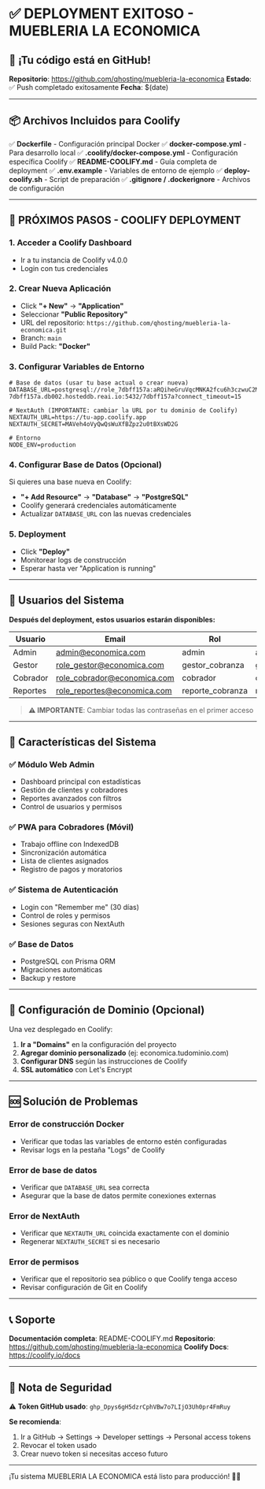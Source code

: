 
# ✅ DEPLOYMENT EXITOSO - MUEBLERIA LA ECONOMICA

## 🎉 ¡Tu código está en GitHub!

**Repositorio**: https://github.com/qhosting/muebleria-la-economica
**Estado**: ✅ Push completado exitosamente
**Fecha**: $(date)

---

## 📦 Archivos Incluidos para Coolify

✅ **Dockerfile** - Configuración principal Docker
✅ **docker-compose.yml** - Para desarrollo local
✅ **.coolify/docker-compose.yml** - Configuración específica Coolify
✅ **README-COOLIFY.md** - Guía completa de deployment
✅ **.env.example** - Variables de entorno de ejemplo
✅ **deploy-coolify.sh** - Script de preparación
✅ **.gitignore / .dockerignore** - Archivos de configuración

---

## 🚀 PRÓXIMOS PASOS - COOLIFY DEPLOYMENT

### 1. Acceder a Coolify Dashboard
- Ir a tu instancia de Coolify v4.0.0
- Login con tus credenciales

### 2. Crear Nueva Aplicación
- Click **"+ New"** → **"Application"**
- Seleccionar **"Public Repository"**
- URL del repositorio: `https://github.com/qhosting/muebleria-la-economica.git`
- Branch: `main`
- Build Pack: **"Docker"**

### 3. Configurar Variables de Entorno
```env
# Base de datos (usar tu base actual o crear nueva)
DATABASE_URL=postgresql://role_7dbff157a:aRQiheGruVqcMNKA2fcu6h3czwuC2Mk9@db-7dbff157a.db002.hosteddb.reai.io:5432/7dbff157a?connect_timeout=15

# NextAuth (IMPORTANTE: cambiar la URL por tu dominio de Coolify)
NEXTAUTH_URL=https://tu-app.coolify.app
NEXTAUTH_SECRET=MAVeh4oVyQwQsWuXfBZpz2u0tBXsWD2G

# Entorno
NODE_ENV=production
```

### 4. Configurar Base de Datos (Opcional)
Si quieres una base nueva en Coolify:
- **"+ Add Resource"** → **"Database"** → **"PostgreSQL"**
- Coolify generará credenciales automáticamente
- Actualizar `DATABASE_URL` con las nuevas credenciales

### 5. Deployment
- Click **"Deploy"**
- Monitorear logs de construcción
- Esperar hasta ver "Application is running"

---

## 🔑 Usuarios del Sistema

**Después del deployment, estos usuarios estarán disponibles:**

| Usuario | Email | Rol | Contraseña |
|---------|-------|-----|------------|
| Admin | admin@economica.com | admin | admin123 |
| Gestor | role_gestor@economica.com | gestor_cobranza | gestor123 |
| Cobrador | role_cobrador@economica.com | cobrador | cobrador123 |
| Reportes | role_reportes@economica.com | reporte_cobranza | reportes123 |

> **⚠️ IMPORTANTE**: Cambiar todas las contraseñas en el primer acceso

---

## 📱 Características del Sistema

### ✅ Módulo Web Admin
- Dashboard principal con estadísticas
- Gestión de clientes y cobradores
- Reportes avanzados con filtros
- Control de usuarios y permisos

### ✅ PWA para Cobradores (Móvil)
- Trabajo offline con IndexedDB
- Sincronización automática
- Lista de clientes asignados
- Registro de pagos y moratorios

### ✅ Sistema de Autenticación
- Login con "Remember me" (30 días)
- Control de roles y permisos
- Sesiones seguras con NextAuth

### ✅ Base de Datos
- PostgreSQL con Prisma ORM
- Migraciones automáticas
- Backup y restore

---

## 🔧 Configuración de Dominio (Opcional)

Una vez desplegado en Coolify:
1. **Ir a "Domains"** en la configuración del proyecto
2. **Agregar dominio personalizado** (ej: economica.tudominio.com)
3. **Configurar DNS** según las instrucciones de Coolify
4. **SSL automático** con Let's Encrypt

---

## 🆘 Solución de Problemas

### Error de construcción Docker
- Verificar que todas las variables de entorno estén configuradas
- Revisar logs en la pestaña "Logs" de Coolify

### Error de base de datos
- Verificar que `DATABASE_URL` sea correcta
- Asegurar que la base de datos permite conexiones externas

### Error de NextAuth
- Verificar que `NEXTAUTH_URL` coincida exactamente con el dominio
- Regenerar `NEXTAUTH_SECRET` si es necesario

### Error de permisos
- Verificar que el repositorio sea público o que Coolify tenga acceso
- Revisar configuración de Git en Coolify

---

## 📞 Soporte

**Documentación completa**: README-COOLIFY.md
**Repositorio**: https://github.com/qhosting/muebleria-la-economica
**Coolify Docs**: https://coolify.io/docs

---

## 🔐 Nota de Seguridad

⚠️ **Token GitHub usado**: `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`

**Se recomienda**:
1. Ir a GitHub → Settings → Developer settings → Personal access tokens
2. Revocar el token usado
3. Crear nuevo token si necesitas acceso futuro

---

¡Tu sistema MUEBLERIA LA ECONOMICA está listo para producción! 🏢✨
